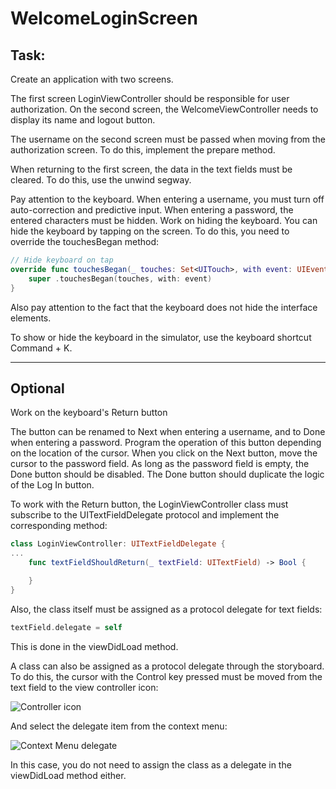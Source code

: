 #  WelcomeLoginScreen

## Task:

Create an application with two screens.

The first screen LoginViewController should be responsible for user authorization. On the second screen, the WelcomeViewController needs to display its name and logout button.

The username on the second screen must be passed when moving from the authorization screen. To do this, implement the prepare method.

When returning to the first screen, the data in the text fields must be cleared. To do this, use the unwind segway.

Pay attention to the keyboard. When entering a username, you must turn off auto-correction and predictive input. When entering a password, the entered characters must be hidden. Work on hiding the keyboard. You can hide the keyboard by tapping on the screen. To do this, you need to override the touchesBegan method:

```swift
// Hide keyboard on tap
override func touchesBegan(_ touches: Set<UITouch>, with event: UIEvent?) {
    super .touchesBegan(touches, with: event)
}
```
Also pay attention to the fact that the keyboard does not hide the interface elements.

To show or hide the keyboard in the simulator, use the keyboard shortcut Command + K.

___

## Optional

Work on the keyboard's Return button

The button can be renamed to Next when entering a username, and to Done when entering a password. Program the operation of this button depending on the location of the cursor. When you click on the Next button, move the cursor to the password field. As long as the password field is empty, the Done button should be disabled. The Done button should duplicate the logic of the Log In button.

To work with the Return button, the LoginViewController class must subscribe to the UITextFieldDelegate protocol and implement the corresponding method:

```swift
class LoginViewController: UITextFieldDelegate {
...
    func textFieldShouldReturn(_ textField: UITextField) -> Bool {

    }
}
```

Also, the class itself must be assigned as a protocol delegate for text fields:

```swift 
textField.delegate = self
```

This is done in the viewDidLoad method.

A class can also be assigned as a protocol delegate through the storyboard. To do this, the cursor with the Control key pressed must be moved from the text field to the view controller icon:

![Controller icon](https://alfa.swiftbook.ru/system/uploads/ckeditor/pictures/4887/_Users_debash_Library_Mobile_Documents_iCloud_md_obsidian_Documents_Zettelkasten_Images_DraggedImage_5.png)

And select the delegate item from the context menu:

![Context Menu delegate](https://alfa.swiftbook.ru/system/uploads/ckeditor/pictures/4888/_Users_debash_Library_Mobile_Documents_iCloud_md_obsidian_Documents_Zettelkasten_Images_DraggedImage-1_4.png)

In this case, you do not need to assign the class as a delegate in the viewDidLoad method either.
